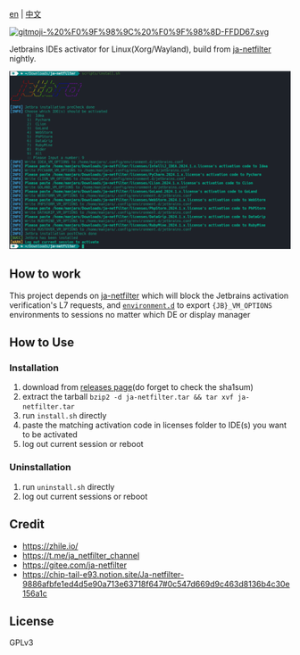 [en](https://github.com/dhay3/ja-netfilter/blob/main/README.md) | [中文](https://github.com/dhay3/ja-netfilter/blob/main/docs/README-zh_cn.md)

[![gitmoji-%20%F0%9F%98%9C%20%F0%9F%98%8D-FFDD67.svg](https://img.shields.io/badge/gitmoji-%20😜%20😍-FFDD67.svg?style=flat-square)](https://gitmoji.dev)

Jetbrains IDEs activator for Linux(Xorg/Wayland), build from [ja-netfilter](https://gitee.com/ja-netfilter) nightly.

![image](assests/2024-10-22_15-10-59.png)

## How to work

This project depends on [ja-netfilter](https://gitee.com/ja-netfilter) which will block the Jetbrains activation verification's L7 requests, and
[`environment.d`](https://www.freedesktop.org/software/systemd/man/latest/environment.d.html) to export `{JB}_VM_OPTIONS` environments 
to sessions no matter which DE or display manager


## How to Use

### Installation

1. download from [releases page](https://github.com/dhay3/ja-netfilter/releases)(do forget to check the sha1sum)
2. extract the tarball `bzip2 -d ja-netfilter.tar && tar xvf ja-netfilter.tar`
3. run `install.sh` directly
4. paste the matching activation code in licenses folder to IDE(s) you want to be activated
5. log out current session or reboot

### Uninstallation

1. run `uninstall.sh` directly
2. log out current sessions or reboot

## Credit

- https://zhile.io/
- https://t.me/ja_netfilter_channel
- https://gitee.com/ja-netfilter
- https://chip-tail-e93.notion.site/Ja-netfilter-9886afbfe1ed4d5e90a713e63718f647#0c547d669d9c463d8136b4c30e156a1c

## License

GPLv3

